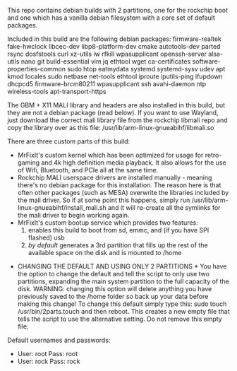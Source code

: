 This repo contains debian builds with 2 partitions, one for the rockchip boot and one which has a vanilla debian filesystem with a core set of default packages. 

Included in this build are the following debian packages: 
firmware-realtek fake-hwclock libcec-dev libp8-platform-dev cmake autotools-dev parted rsync dosfstools curl xz-utils iw rfkill wpasupplicant openssh-server alsa-utils nano git build-essential vim jq ethtool wget ca-certificates software-properties-common sudo htop eatmydata systemd systemd-sysv udev apt kmod locales sudo netbase net-tools ethtool iproute iputils-ping ifupdown dhcpcd5 firmware-brcm80211 wpasupplicant ssh avahi-daemon ntp wireless-tools apt-transport-https

The GBM + X11 MALI library and headers are also installed in this build, but they are not a debian package (read below). If you want to use Wayland, just download the correct mali library file from the rockchip libmali repo and copy the library over as this file: /usr/lib/arm-linux-gnueabihf/libmali.so

There are three custom parts of this build:
- MrFixIt's custom kernel which has been optimized for usage for retro-gaming and 4k high definition media playback. It also allows for the use of Wifi, Bluetooth, and PCIe all at the same time.
- Rockchip MALI userspace drivers are installed manually - meaning there's no debian package for this installation. The reason here is that often other packages (such as MESA) overwrite the libraries included by the mali driver. So if at some point this happens, simply run /usr/lib/arm-linux-gnueabihf/install_mali.sh and it will re-create all the symlinks for the mali driver to begin working again.
- MrFixIt's custom bootup service which provides two features: 
    1) enables this build to boot from sd, emmc, and (if you have SPI flashed) usb
    2) *by default* generates a 3rd partition that fills up the rest of the available space on the disk and is mounted to /home

* CHANGING THE DEFAULT AND USING ONLY 2 PARTITIONS *
You have the option to change the default and tell the script to only use two partitions, expanding the main system partition to the full capacity of the disk. 
WARNING: changing this option will delete anything you have previously saved to the /home folder so back up your data before making this change!
To change this default simply type this:
  sudo touch /usr/bin/2parts.touch
and then reboot. This creates a new empty file that tells the script to use the alternative setting. Do not remove this empty file.


Default usernames and passwords:
- User: root    Pass: root
- User: rock    Pass: rock
